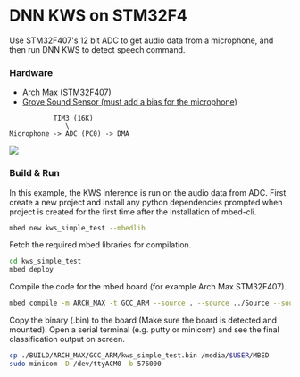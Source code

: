 DNN KWS on STM32F4
==================

Use STM32F407's 12 bit ADC to get audio data from a microphone, and then run DNN KWS to detect speech command.

### Hardware 
+ [Arch Max (STM32F407)](https://www.seeedstudio.com/Arch-Max-v1.1-p-2632.html)
+ [Grove Sound Sensor (must add a bias for the microphone)](https://github.com/xiongyihui/ML-KWS-for-MCU/issues/1)

```
           TIM3 (16K)
              \
Microphone -> ADC (PC0) -> DMA
```

![](https://statics3.seeedstudio.com/images/product/102080004%200.jpg)


### Build & Run

In this example, the KWS inference is run on the audio data from ADC.
First create a new project and install any python dependencies prompted when project is created for the first time after the installation of mbed-cli.
```bash
mbed new kws_simple_test --mbedlib 
```
Fetch the required mbed libraries for compilation.
```bash
cd kws_simple_test
mbed deploy
```
Compile the code for the mbed board (for example Arch Max STM32F407).
```bash
mbed compile -m ARCH_MAX -t GCC_ARM --source . --source ../Source --source ../Examples/stm32f4_realtime_test --source ../CMSIS_5/CMSIS/NN/Include --source ../CMSIS_5/CMSIS/NN/Source --source ../CMSIS_5/CMSIS/DSP/Include --source ../CMSIS_5/CMSIS/DSP/Source   --source ../CMSIS_5/CMSIS/Core/Include   --profile ../release_O3.json
```

Copy the binary (.bin) to the board (Make sure the board is detected and mounted). Open a serial terminal (e.g. putty or minicom) and see the final classification output on screen. 
```bash
cp ./BUILD/ARCH_MAX/GCC_ARM/kws_simple_test.bin /media/$USER/MBED
sudo minicom -D /dev/ttyACM0 -b 576000
```
